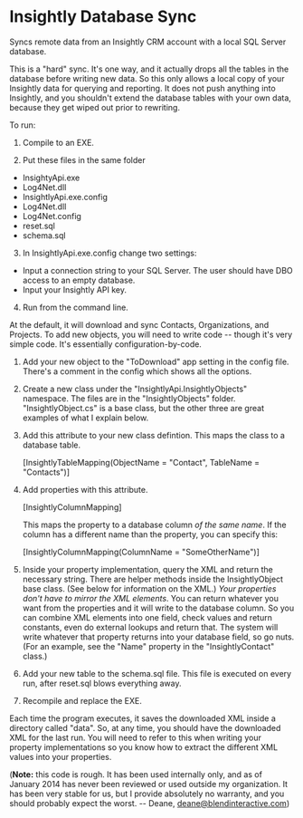 Insightly Database Sync
=======================

Syncs remote data from an Insightly CRM account with a local SQL Server database.

This is a "hard" sync.  It's one way, and it actually drops all the tables in the database before writing new data.  So this only allows a local copy of your Insightly data for querying and reporting.  It does not push anything into Insightly, and you shouldn't extend the database tables with your own data, because they get wiped out prior to rewriting.

To run:

1. Compile to an EXE.

2. Put these files in the same folder

 * InsightyApi.exe
 * Log4Net.dll
 * InsightlyApi.exe.config
 * Log4Net.dll
 * Log4Net.config
 * reset.sql
 * schema.sql

3. In InsightlyApi.exe.config change two settings:

 * Input a connection string to your SQL Server.  The user should have DBO access to an empty database.
 * Input your Insightly API key.

4. Run from the command line.

At the default, it will download and sync Contacts, Organizations, and Projects.  To add new objects, you will need to write code -- though it's very simple code.  It's essentially configuration-by-code.

1. Add your new object to the "ToDownload" app setting in the config file.  There's a comment in the config which shows all the options.

2. Create a new class under the "InsightlyApi.InsightlyObjects" namespace.  The files are in the "InsightlyObjects" folder.  "InsightlyObject.cs" is a base class, but the other three are great examples of what I explain below.

3. Add this attribute to your new class defintion.  This maps the class to a database table.

    [InsightlyTableMapping(ObjectName = "Contact", TableName = "Contacts")]

4. Add properties with this attribute.

    [InsightlyColumnMapping]

   This maps the property to a database column _of the same name_.  If the column has a different name than the property, you can specify this:

    [InsightlyColumnMapping(ColumnName = "SomeOtherName")]

5. Inside your property implementation, query the XML and return the necessary string.  There are helper methods inside the InsightlyObject base class.  (See below for information on the XML.)  _Your properties don't have to mirror the XML elements_.  You can return whatever you want from the properties and it will write to the database column.  So you can combine XML elements into one field, check values and return constants, even do external lookups and return that.  The system will write whatever that property returns into your database field, so go nuts.  (For an example, see the "Name" property in the "InsightlyContact" class.)

6. Add your new table to the schema.sql file.  This file is executed on every run, after reset.sql blows everything away.

7. Recompile and replace the EXE.

Each time the program executes, it saves the downloaded XML inside a directory called "data".  So, at any time, you should have the downloaded XML for the last run.  You will need to refer to this when writing your property implementations so you know how to extract the different XML values into your properties.

(**Note:** this code is rough. It has been used internally only, and as of January 2014 has never been reviewed or used outside my organization.  It has been very stable for us, but I provide absolutely no warranty, and you should probably expect the worst.  -- Deane, deane@blendinteractive.com)